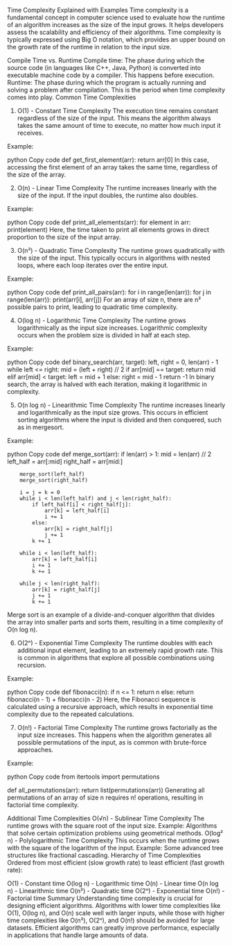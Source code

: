 Time Complexity Explained with Examples
Time complexity is a fundamental concept in computer science used to evaluate how the runtime of an algorithm increases as the size of the input grows. It helps developers assess the scalability and efficiency of their algorithms. Time complexity is typically expressed using Big O notation, which provides an upper bound on the growth rate of the runtime in relation to the input size.

Compile Time vs. Runtime
Compile time: The phase during which the source code (in languages like C++, Java, Python) is converted into executable machine code by a compiler. This happens before execution.
Runtime: The phase during which the program is actually running and solving a problem after compilation. This is the period when time complexity comes into play.
Common Time Complexities
1. O(1) - Constant Time Complexity
The execution time remains constant regardless of the size of the input. This means the algorithm always takes the same amount of time to execute, no matter how much input it receives.

Example:

python
Copy code
def get_first_element(arr):
    return arr[0]
In this case, accessing the first element of an array takes the same time, regardless of the size of the array.

2. O(n) - Linear Time Complexity
The runtime increases linearly with the size of the input. If the input doubles, the runtime also doubles.

Example:

python
Copy code
def print_all_elements(arr):
    for element in arr:
        print(element)
Here, the time taken to print all elements grows in direct proportion to the size of the input array.

3. O(n²) - Quadratic Time Complexity
The runtime grows quadratically with the size of the input. This typically occurs in algorithms with nested loops, where each loop iterates over the entire input.

Example:

python
Copy code
def print_all_pairs(arr):
    for i in range(len(arr)):
        for j in range(len(arr)):
            print(arr[i], arr[j])
For an array of size n, there are n² possible pairs to print, leading to quadratic time complexity.

4. O(log n) - Logarithmic Time Complexity
The runtime grows logarithmically as the input size increases. Logarithmic complexity occurs when the problem size is divided in half at each step.

Example:

python
Copy code
def binary_search(arr, target):
    left, right = 0, len(arr) - 1
    while left <= right:
        mid = (left + right) // 2
        if arr[mid] == target:
            return mid
        elif arr[mid] < target:
            left = mid + 1
        else:
            right = mid - 1
    return -1
In binary search, the array is halved with each iteration, making it logarithmic in complexity.

5. O(n log n) - Linearithmic Time Complexity
The runtime increases linearly and logarithmically as the input size grows. This occurs in efficient sorting algorithms where the input is divided and then conquered, such as in mergesort.

Example:

python
Copy code
def merge_sort(arr):
    if len(arr) > 1:
        mid = len(arr) // 2
        left_half = arr[:mid]
        right_half = arr[mid:]
        
        merge_sort(left_half)
        merge_sort(right_half)
        
        i = j = k = 0
        while i < len(left_half) and j < len(right_half):
            if left_half[i] < right_half[j]:
                arr[k] = left_half[i]
                i += 1
            else:
                arr[k] = right_half[j]
                j += 1
            k += 1
        
        while i < len(left_half):
            arr[k] = left_half[i]
            i += 1
            k += 1
        
        while j < len(right_half):
            arr[k] = right_half[j]
            j += 1
            k += 1
Merge sort is an example of a divide-and-conquer algorithm that divides the array into smaller parts and sorts them, resulting in a time complexity of O(n log n).

6. O(2ⁿ) - Exponential Time Complexity
The runtime doubles with each additional input element, leading to an extremely rapid growth rate. This is common in algorithms that explore all possible combinations using recursion.

Example:

python
Copy code
def fibonacci(n):
    if n <= 1:
        return n
    else:
        return fibonacci(n - 1) + fibonacci(n - 2)
Here, the Fibonacci sequence is calculated using a recursive approach, which results in exponential time complexity due to the repeated calculations.

7. O(n!) - Factorial Time Complexity
The runtime grows factorially as the input size increases. This happens when the algorithm generates all possible permutations of the input, as is common with brute-force approaches.

Example:

python
Copy code
from itertools import permutations

def all_permutations(arr):
    return list(permutations(arr))
Generating all permutations of an array of size n requires n! operations, resulting in factorial time complexity.

Additional Time Complexities
O(√n) - Sublinear Time Complexity
The runtime grows with the square root of the input size.
Example: Algorithms that solve certain optimization problems using geometrical methods.
O(log² n) - Polylogarithmic Time Complexity
This occurs when the runtime grows with the square of the logarithm of the input.
Example: Some advanced tree structures like fractional cascading.
Hierarchy of Time Complexities
Ordered from most efficient (slow growth rate) to least efficient (fast growth rate):

O(1) - Constant time
O(log n) - Logarithmic time
O(n) - Linear time
O(n log n) - Linearithmic time
O(n²) - Quadratic time
O(2ⁿ) - Exponential time
O(n!) - Factorial time
Summary
Understanding time complexity is crucial for designing efficient algorithms. Algorithms with lower time complexities like O(1), O(log n), and O(n) scale well with larger inputs, while those with higher time complexities like O(n²), O(2ⁿ), and O(n!) should be avoided for large datasets. Efficient algorithms can greatly improve performance, especially in applications that handle large amounts of data.







